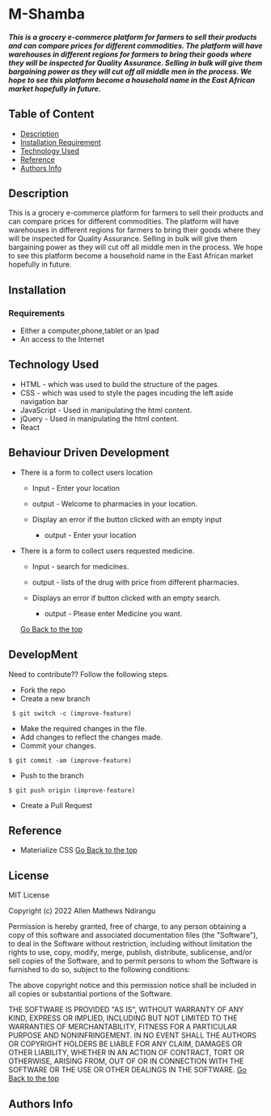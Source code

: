 # M-Shamba
 ##### This is a grocery e-commerce platform for farmers to sell their products and can compare prices for different commodities. The platform will have warehouses in different regions for farmers to bring their goods where they will be inspected for Quality Assurance. Selling in bulk will give them bargaining power as they will cut off all middle men in the process. We hope to see this platform become a household name in the East African market hopefully in future.
 ## Table of Content
 + [Description](#description)
 + [Installation Requirement](#Installation)
 + [Technology Used](#technology-used)
 + [Reference](#reference)
 + [Authors Info](#author-Info)
 ## Description
 <p>This is a grocery e-commerce platform for farmers to sell their products and can compare prices for different commodities. The platform will have warehouses in different regions for farmers to bring their goods where they will be inspected for Quality Assurance. Selling in bulk will give them bargaining power as they will cut off all middle men in the process. We hope to see this platform become a household name in the East African market hopefully in future.</p>
 
 ## Installation
 ### Requirements
 * Either a computer,phone,tablet or an Ipad
 * An access to the Internet
 ## Technology Used
 * HTML - which was used to build the structure of the pages.
 * CSS - which was used to style the pages incuding the left aside navigation bar
 * JavaScript - Used in manipulating the html content.
  * jQuery - Used in manipulating the html content.
  * React
   
 ## Behaviour Driven Development
 * There is a form to collect users location
   * Input - Enter your location
   * output - Welcome to pharmacies in your location.

   * Display an error if the button clicked with an empty input
     * output - Enter your location

 * There is a form to collect users requested medicine.
   * Input - search for medicines.
   * output - lists of the drug with price from different pharmacies.

   * Displays an error if button clicked with an empty search.
     * output - Please enter Medicine you want.
     
 

   [Go Back to the top](#M-Shamba)
 ## DevelopMent
 <p> Need to contribute?? Follow the following steps.</p>

 * Fork the repo
 * Create a new branch 
 ```
  $ git switch -c (improve-feature)
  ```
 * Make the required changes in the file.
 * Add changes to reflect the changes made.
 * Commit your changes.
  ```
  $ git commit -am (improve-feature)
  ```
 * Push to the branch
  ```
  $ git push origin (improve-feature)
   ```
 * Create a Pull Request

 

 ## Reference
 * Materialize CSS
 [Go Back to the top](#M-Shamba)

  ## License 
 MIT License

Copyright (c) 2022 Allen Mathews Ndirangu

Permission is hereby granted, free of charge, to any person obtaining a copy
of this software and associated documentation files (the "Software"), to deal
in the Software without restriction, including without limitation the rights
to use, copy, modify, merge, publish, distribute, sublicense, and/or sell
copies of the Software, and to permit persons to whom the Software is
furnished to do so, subject to the following conditions:

The above copyright notice and this permission notice shall be included in all
copies or substantial portions of the Software.

THE SOFTWARE IS PROVIDED "AS IS", WITHOUT WARRANTY OF ANY KIND, EXPRESS OR
IMPLIED, INCLUDING BUT NOT LIMITED TO THE WARRANTIES OF MERCHANTABILITY,
FITNESS FOR A PARTICULAR PURPOSE AND NONINFRINGEMENT. IN NO EVENT SHALL THE
AUTHORS OR COPYRIGHT HOLDERS BE LIABLE FOR ANY CLAIM, DAMAGES OR OTHER
LIABILITY, WHETHER IN AN ACTION OF CONTRACT, TORT OR OTHERWISE, ARISING FROM,
OUT OF OR IN CONNECTION WITH THE SOFTWARE OR THE USE OR OTHER DEALINGS IN THE
SOFTWARE.
[Go Back to the top](#M-Shamba)
 ## Authors Info